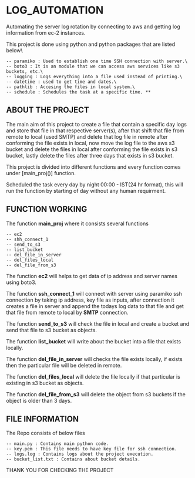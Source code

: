 
# LOG_AUTOMATION

Automating the server log rotation by connecting to aws and getting log information from ec-2 instances.

This project is done using python and python packages that are listed below\

    -- paramiko : Used to establish one time SSH connection with server.\
    -- boto3 : It is an module that we can access aws services like s3 buckets, etc.\
    -- logging : Logs everything into a file used instead of printing.\
    -- datetime : used to get time and dates.\
    -- pathlib : Accesing the files in local system.\
    -- schedule : Schedules the task at a specific time. **

## ABOUT THE PROJECT

The main aim of this project to create a file that contain a specific day logs and store that file in that respective server(s), after that shift that file from remote to local (used SMTP)
and delete that log file in remote after conforming the file exists in local, now move the log file to the aws s3 bucket and delete the files in local after conforming the file exists in s3 bucket, lastly delete the files after three days that exists in s3 bucket.

This project is divided into different functions and every function comes under [main_proj()] function.

Scheduled the task every day by night 00:00 - IST(24 hr format), this will run the function by starting of day without any human requirment.

## FUNCTION WORKING

The function **main_proj** where it consists several functions

    -- ec2
    -- shh_connect_1
    -- send_to_s3
    -- list_bucket
    -- del_file_in_server
    -- del_files_local
    -- del_file_from_s3

The function **ec2** will helps to get data of ip address and server names using boto3.

The function **ssh_connect_1** will connect with server using paramiko ssh connection by taking ip address, key file as inputs, after connection it creates a file in server and append the todays log data to that file and get that file from remote to local by **SMTP** connection.

The function **send_to_s3** will check the file in local and create a bucket and send that file to s3 bucket as objects.

The function **list_bucket** will write about the bucket into a file that exists locally.

The function **del_file_in_server** will checks the file exists locally, if exists then the particular file will be deleted in remote.

The function **del_files_local** will delete the file locally if that particular is existing in s3 bucket as objects.

The function **del_file_from_s3** will delete the object from s3 buckets if the object is older than 3 days.


## FILE INFORMATION
The Repo consists of below files

    -- main.py : Contains main python code.
    -- key.pem : This file needs to have key file for ssh connection.      
    -- logs.log : Contains logs about the project execution.
    -- bucket_list.txt : Contains about bucket details.




THANK YOU FOR CHECKING THE PROJECT



